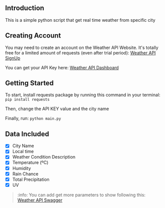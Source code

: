 ## Introduction
This is a simple python script that get real time weather from specific city

## Creating Account
You may need to create an account on the Weather API Website. It's totally free for a limited amount of requests (even after trial period):
[Weather API SignUp](https://www.weatherapi.com/signup.aspx)

You can get your API Key here:
[Weather API Dashboard](https://www.weatherapi.com/my/)

## Getting Started
To start, install requests package by running this command in your terminal:
```pip install requests```

Then, change the API KEY value and the city name

Finally, run:
```python main.py```



## Data Included
- [x] City Name
- [x] Local time
- [x] Weather Condition Description
- [x] Temperature (ºC)
- [x] Humidity
- [x] Rain Chance
- [x] Total Precipitation
- [x] UV

> :info: You can add get more parameters to show following this: 
[Weather API Swagger](https://app.swaggerhub.com/apis-docs/WeatherAPI.com/WeatherAPI/1.0.2#/APIs/forecast-weather)